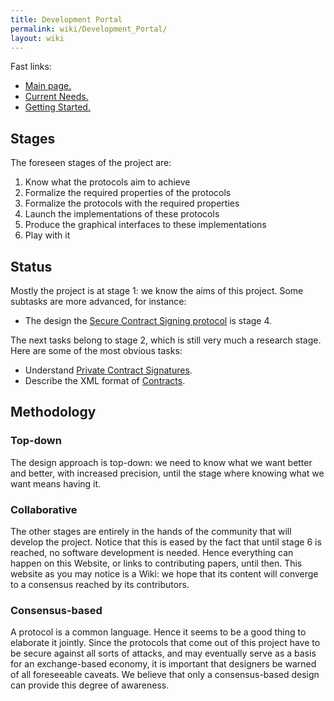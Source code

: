 ```yaml
---
title: Development Portal
permalink: wiki/Development_Portal/
layout: wiki
---
```


Fast links:

-   [Main page.](/wiki/Secure_eXchange_Procotols "wikilink")
-   [Current Needs.](/wiki/Current_Needs "wikilink")
-   [Getting Started.](/wiki/Getting_Started "wikilink")

Stages
------

The foreseen stages of the project are:

1.  Know what the protocols aim to achieve
2.  Formalize the required properties of the protocols
3.  Formalize the protocols with the required properties
4.  Launch the implementations of these protocols
5.  Produce the graphical interfaces to these implementations
6.  Play with it

Status
------

Mostly the project is at stage 1: we know the aims of this project. Some
subtasks are more advanced, for instance:

-   The design the [Secure Contract Signing
    protocol](/wiki/Secure_Contract_Signing_Protocol "wikilink") is stage 4.

The next tasks belong to stage 2, which is still very much a research
stage. Here are some of the most obvious tasks:

-   Understand [Private Contract
    Signatures](/wiki/Private_Contract_Signatures "wikilink").
-   Describe the XML format of [Contracts](/wiki/Contracts "wikilink").

Methodology
-----------

### Top-down

The design approach is top-down: we need to know what we want better and
better, with increased precision, until the stage where knowing what we
want means having it.

### Collaborative

The other stages are entirely in the hands of the community that will
develop the project. Notice that this is eased by the fact that until
stage 6 is reached, no software development is needed. Hence everything
can happen on this Website, or links to contributing papers, until then.
This website as you may notice is a Wiki: we hope that its content will
converge to a consensus reached by its contributors.

### Consensus-based

A protocol is a common language. Hence it seems to be a good thing to
elaborate it jointly. Since the protocols that come out of this project
have to be secure against all sorts of attacks, and may eventually serve
as a basis for an exchange-based economy, it is important that designers
be warned of all foreseeable caveats. We believe that only a
consensus-based design can provide this degree of awareness.
